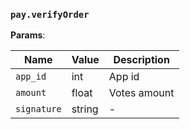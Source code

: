 ### `pay.verifyOrder`

**Params**:

|Name|Value|Description|
|--|--|--|
|`app_id`|int|App id|
|`amount`|float|Votes amount|
|`signature`|string|-|

